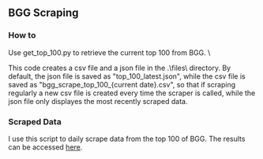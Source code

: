 ## BGG Scraping
### How to

Use get\_top\_100.py to retrieve the current top 100 from BGG. \


This code creates a csv file and a json file in the .\files\ directory. By default, the json file is saved as "top\_100\_latest.json", while the csv file is saved as "bgg\_scrape\_top\_100\_{current date}.csv", so that if scraping regularly a new csv file is created every time the scraper is called, while the json file only displayes the most recently scraped data. 


### Scraped Data

I use this script to daily scrape data from the top 100 of BGG. The results can be accessed [here](https://gnolano.xyz/data/files/).
